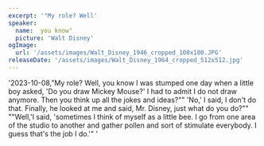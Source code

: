 ```yaml
---
excerpt: '"My role? Well'
speaker:
  name:  you know"
  picture: 'Walt Disney'
ogImage:
  url: '/assets/images/Walt_Disney_1946_cropped_100x100.JPG'
releaseDate: '/assets/images/Walt_Disney_1964_cropped_512x512.jpg'
---
```


'2023-10-08,"My role? Well, you know I was stumped one day when a little boy asked, 'Do you draw Mickey Mouse?' I had to admit I do not draw anymore. Then you think up all the jokes and ideas?"" 'No,' I said, I don't do that. Finally, he looked at me and said, Mr. Disney, just what do you do?"" ""Well,'I said, 'sometimes I think of myself as a little bee. I go from one area of the studio to another and gather pollen and sort of stimulate everybody. I guess that's the job I do.'"'

